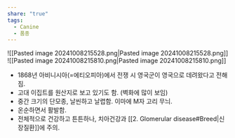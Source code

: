 ```yaml
---
share: "true"
tags:
  - Canine
  - 품종
---
```

![[Pasted image 20241008215528.png|Pasted image 20241008215528.png]]
![[Pasted image 20241008215810.png|Pasted image 20241008215810.png]]
- 1868년 아비니시아(=에티오피아)에서 전쟁 시 영국군이 영국으로 데려왔다고 전해짐.
- 고대 이집트를 원산지로 보고 있기도 함. (벽화에 많이 보임)
- 중간 크기의 단모종, 날씬하고 날렵함. 이마에 M자 고리 무늬.
- 온순하면서 활발함.
- 전체적으로 건강하고 튼튼하나, 치아건강과 [[2. Glomerular disease#Breed|신장질환]]에 주의.